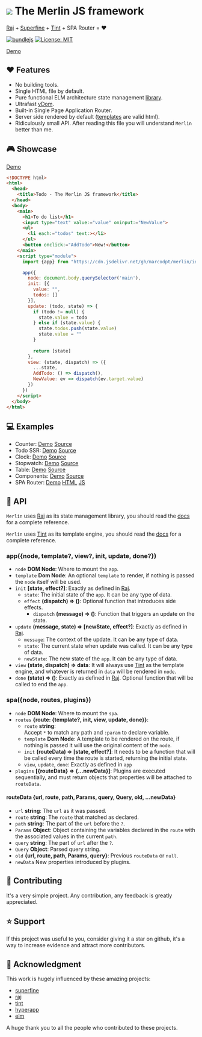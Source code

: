 # ![](favicon.ico) The Merlin JS framework
  [Raj](https://github.com/andrejewski/raj) +
  [Superfine](https://github.com/jorgebucaran/superfine) +
  [Tint](https://github.com/marcodpt/tint) +
  SPA Router =  ❤️

  [![bundlejs](https://deno.bundlejs.com/badge?q=https%3A%2F%2Fraw.githubusercontent.com%2Fmarcodpt%2Fmerlin%2Fmain%2Findex.js&treeshake=%5B%7Bapp%2Cspa%7D%5D)](https://bundlejs.com/?q=https%3A%2F%2Fraw.githubusercontent.com%2Fmarcodpt%2Fmerlin%2Fmain%2Findex.js&treeshake=%5B%7Bapp%2Cspa%7D%5D)
  [![License: MIT](https://img.shields.io/badge/License-MIT-yellow.svg)](https://opensource.org/licenses/MIT)

[Demo](https://marcodpt.github.io/merlin/)

## ❤️ Features
 - No building tools.
 - Single HTML file by default.
 - Pure functional ELM architecture state management
[library](https://jew.ski/raj/).
 - Ultrafast [vDom](https://github.com/jorgebucaran/superfine).
 - Built-in Single Page Application Router.
 - Server side rendered by default
([templates](https://marcodpt.github.io/tint/syntax/intro.html) are valid html).
 - Ridiculously small API. After reading this file you will understand `Merlin`
better than me.

## 🎮 Showcase
[Demo](https://marcodpt.github.io/merlin/examples/todo.html)

```html
<!DOCTYPE html>
<html>
  <head>
    <title>Todo - The Merlin JS framework</title>
  </head>
  <body>
    <main>
      <h1>To do list</h1>
      <input type="text" value:="value" oninput:="NewValue">
      <ul>
        <li each:="todos" text:></li>
      </ul>
      <button onclick:="AddTodo">New!</button>
    </main>
    <script type="module">
      import {app} from "https://cdn.jsdelivr.net/gh/marcodpt/merlin/index.min.js"

      app({
        node: document.body.querySelector('main'),
        init: [{
          value: "",
          todos: []
        }],
        update: (todo, state) => {
          if (todo != null) {
            state.value = todo
          } else if (state.value) {
            state.todos.push(state.value)
            state.value = ""
          }
        
          return [state]
        },
        view: (state, dispatch) => ({
          ...state,
          AddTodo: () => dispatch(),
          NewValue: ev => dispatch(ev.target.value)
        })
      })
    </script>
  </body>
</html>
```

## 💻 Examples
 - Counter:
[Demo](https://marcodpt.github.io/merlin/examples/counter.html)
[Source](https://github.com/marcodpt/merlin/blob/main/examples/counter.html)
 - Todo SSR:
[Demo](https://marcodpt.github.io/merlin/examples/todo_ssr.html)
[Source](https://github.com/marcodpt/merlin/blob/main/examples/todo_ssr.html)
 - Clock:
[Demo](https://marcodpt.github.io/merlin/examples/clock.html)
[Source](https://github.com/marcodpt/merlin/blob/main/examples/clock.html)
 - Stopwatch:
[Demo](https://marcodpt.github.io/merlin/examples/stopwatch.html)
[Source](https://github.com/marcodpt/merlin/blob/main/examples/stopwatch.html)
 - Table:
[Demo](https://marcodpt.github.io/merlin/examples/table.html)
[Source](https://github.com/marcodpt/merlin/blob/main/examples/table.html)
 - Components:
[Demo](https://marcodpt.github.io/merlin/examples/components.html)
[Source](https://github.com/marcodpt/merlin/blob/main/examples/components.html)
 - SPA Router:
[Demo](https://marcodpt.github.io/merlin/examples/spa.html)
[HTML](https://github.com/marcodpt/merlin/blob/main/examples/spa.html)
[JS](https://github.com/marcodpt/merlin/blob/main/examples/spa.js)

## 📖 API

`Merlin` uses [Raj](https://github.com/andrejewski/raj) as its state management
library, you should read the
[docs](https://github.com/andrejewski/raj-by-example) for a complete reference.

`Merlin` uses [Tint](https://github.com/marcodpt/tint) as its template engine,
you should read the [docs](https://marcodpt.github.io/tint/syntax/intro.html)
for a complete reference.

### app({node, template?, view?, init, update, done?})
 - `node` **DOM Node**:
Where to mount the `app`.
 - `template` **Dom Node**:
An optional `template` to render, if nothing is passed the `node` itself will
be used.
 - `init` **[state, effect?]**:
Exactly as defined in [Raj](https://github.com/andrejewski/raj).
   - `state`:
The initial state of the `app`. It can be any type of data.
   - `effect` **(dispatch) => ()**:
Optional function that introduces side effects.
     - `dispatch` **(message) => ()**:
Function that triggers an update on the state. 
 - `update` **(message, state) => [newState, effect?]**:
Exactly as defined in [Raj](https://github.com/andrejewski/raj).
   - `message`:
The context of the update. It can be any type of data.
   - `state`:
The current state when update was called. It can be any type of data.
   - `newState`:
The new state of the `app`. It can be any type of data.
 - `view` **(state, dispatch) => data**:
It will always use [Tint](https://github.com/marcodpt/tint) as the template
engine, and whatever is returned in `data` will be rendered in `node`.
 - `done` **(state) => ()**:
Exactly as defined in [Raj](https://github.com/andrejewski/raj).
Optional function that will be called to end the `app`.

### spa({node, routes, plugins})
 - `node` **DOM Node**:
Where to mount the `spa`.
 - `routes` **{route: {template?, init, view, update, done}}**:
   - `route` **string**:  
Accept `*` to match any path and `:param` to declare variable.
   - `template` **Dom Node**: 
A template to be rendered on the route, if nothing is passed it will use the
original content of the `node`.
   - `init` **(routeData) => [state, effect?]**: 
It needs to be a function that will be called every time the route is started,
returning the initial state.
   - `view`, `update`, `done`: Exactly as defined in `app`
 - `plugins` **[{routeData} => {...newData}]**:
Plugins are executed sequentially, and must return objects that properties will
be attached to `routeData`.

#### routeData {url, route, path, Params, query, Query, old, ...newData}
 - `url` **string**: 
The `url` as it was passed.
 - `route` **string**:
The `route` that matched as declared.
 - `path` **string**:
The part of the `url` before the `?`.
 - `Params` **Object**: 
Object containing the variables declared in the `route` with the associated
values in the current `path`.
 - `query` **string**:
The part of `url` after the `?`.
 - `Query` **Object**:
Parsed query string.
 - `old` **{url, route, path, Params, query}**:
Previous `routeData` or `null`.
 - `newData`
New properties introduced by plugins.

## 🤝 Contributing
It's a very simple project.
Any contribution, any feedback is greatly appreciated.

## ⭐ Support
If this project was useful to you, consider giving it a star on github, it's a
way to increase evidence and attract more contributors.

## 🙏 Acknowledgment
This work is hugely influenced by these amazing projects:
 - [superfine](https://github.com/jorgebucaran/superfine)
 - [raj](https://github.com/andrejewski/raj)
 - [tint](https://github.com/marcodpt/tint)
 - [hyperapp](https://github.com/jorgebucaran/hyperapp)
 - [elm](https://github.com/elm)

A huge thank you to all the people who contributed to these projects.
